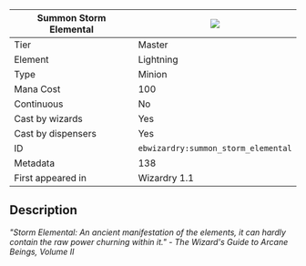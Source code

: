 | Summon Storm Elemental |![](https://github.com/Electroblob77/Wizardry/blob/1.12.2/src/main/resources/assets/ebwizardry/textures/spells/summon_storm_elemental.png)|
|---|---|
| Tier | Master |
| Element | Lightning |
| Type | Minion |
| Mana Cost | 100 |
| Continuous | No |
| Cast by wizards | Yes |
| Cast by dispensers | Yes |
| ID | `ebwizardry:summon_storm_elemental` |
| Metadata | 138 |
| First appeared in | Wizardry 1.1 |
## Description
_"Storm Elemental: An ancient manifestation of the elements, it can hardly contain the raw power churning within it." - The Wizard's Guide to Arcane Beings, Volume II_
